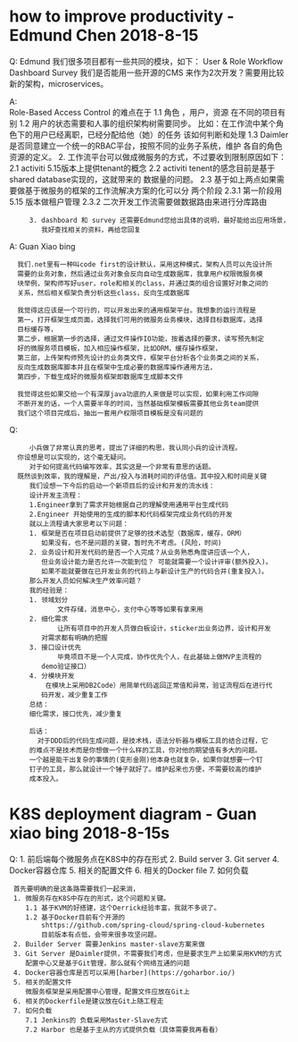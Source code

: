 # how to improve productivity - Edmund Chen 2018-8-15

   Q: Edmund
       我们很多项目都有一些共同的模块，如下：
        User & Role
        Workflow
        Dashboard
        Survey
       我们是否能用一些开源的CMS 来作为2次开发？需要用比较新的架构，microservices。

  A:  
        Role-Based Access Control 的难点在于 
           1.1 角色 ，用户，资源 在不同的项目有别
           1.2 用户的状态需要和人事的组织架构树需要同步。
               比如：在工作流中某个角色下的用户已经离职，已经分配给他（她）的任务
               该如何判断和处理
           1.3 Daimler是否同意建立一个统一的RBAC平台，按照不同的业务子系统，维护
               各自的角色 资源的定义。
         2. 工作流平台可以做成微服务的方式，不过要收到限制原因如下：
            2.1 activiti 5.15版本上提供tenant的概念
            2.2 activiti tenent的感念目前是基于shared database实现的，这就带来的
                数据量的问题。
            2.3 基于如上两点如果需要做基于微服务的框架的工作流解决方案的化可以分
                两个阶段
               2.3.1 第一阶段用5.15 版本做租户管理
               2.3.2 二次开发工作流需要做数据路由来进行分库路由

         3. dashboard 和 survey 还需要Edmund您给出具体的说明，最好能给出应用场景，
            我好查找相关的资料，再给您回复 
            
   A: Guan Xiao bing
   
      我们.net里有一种叫code first的设计默认，采用这种模式，架构人员可以先设计所
      需要的业务对象，然后通过业务对象会反向自动生成数据库，我拿用户权限微服务模
      块举例，架构师写好user，role和相关的class，并通过类的组合设置好对象之间的
      关系，然后相关框架负责分析这些class，反向生成数据库
 
      我觉得这应该是一个可行的，可以开发出来的通用框架平台。我想象的运行流程是
      第一，打开框架生成页面，选择我们可用的微服务业务模块，选择目标数据库，选择
      目标缓存等，
      第二步，根据第一步的选择，通过文件操作IO功能，按着选择的要求，读写预先制定
      好的微服务项目模板，加入相应操作框架，比如ORM，缓存操作框架，
      第三部，上传架构师预先设计的业务类文件，框架平台分析各个业务类之间的关系，
      反向生成数据库脚本并且在框架中生成必要的数据库操作通用方法，
      第四步，下载生成好的微服务框架即数据库生成脚本文件
 
      我觉得这些如果交给一个有深厚java功底的人来做是可以实现，如果利用工作间隙
      不断开发的话，一个人需要半年的时间，当然基础框架模板需要其他业务team提供
      我们这个项目完成后，抽出一套用户权限项目模板是没有问题的
      
   Q: 
    
         小兵做了非常认真的思考，提出了详细的构思，我认同小兵的设计流程。
      你设想是可以实现的，这个毫无疑问。
         对于如何提高代码编写效率，其实这是一个非常有意思的话题。
      既然谈到效率，我的理解是，产出/投入与消耗时间的评估值。其中投入和时间是关键
         我们设想一下今后的启动一个新项目后的设计和开发的流水线：
         设计开发主流程：
         1.Engineer拿到了需求开始根据自己的理解使用通用平台生成代码
         2.Engineer 开始使用的生成的脚本和代码框架完成业务代码的开发
         就以上流程请大家思考以下问题：
         1. 框架是否在项目启动前提供了足够的技术选型（数据库，缓存，ORM）
            如果没有，也不是问题的关键，暂时先不考虑。(风险，时间)
         2. 业务设计和开发代码的是否一个人完成？从业务熟悉角度讲应该一个人，
            但业务设计能力是否允许一次能到位？ 可能就需要一个设计评审(额外投入)。
            如果不能就要做在已开发业务的代码上与新设计生产的代码合并(重复投入)。
         那么开发人员如何解决生产效率问题？
         我的经验是：
         1. 领域划分
                文件存储，消息中心，支付中心等等如果有拿来用
         2. 细化需求
                让所有项目中的开发人员做白板设计，sticker出业务边界，设计和开发
            对需求都有明确的把握
         3. 接口设计优先 
                毕竟项目不是一个人完成，协作优先个人，在此基础上做MVP主流程的
            demo验证接口）
         4. 分模块开发 
             在模块上采用DB2Code）用简单代码返回正常值和异常，验证流程后在进行代
            码开发，减少重复工作
         总结：
         细化需求，接口优先，减少重复
         
         后话：
           对于DDD后的代码生成问题，是技术栈，语法分析器与模板工具的结合过程，它
         的难点不是技术而是你想做一个什么样的工具，你对他的期望值有多大的问题。
         一个越是能干出复杂的事情的(变形金刚)他本身也就复杂，如果你就想要一个钉
         钉子的工具，那么就设计一个锤子就好了。维护起来也方便，不需要较高的维护
         成本投入。    
  
#  K8S deployment diagram -  Guan xiao bing 2018-8-15s

  Q:
      1.   前后端每个微服务点在K8S中的存在形式
      2.   Build server
      3.   Git server
      4.   Docker容器仓库
      5.   相关的配置文件
      6.   相关的Docker file
      7.   如何负载
      
     首先要明确的是这条路需要我们一起来淌，
     1. 微服务存在K8S中存在的形式，这个问题和关键。
        1.1 基于KVM的好搭建，这个Derrick经验丰富，我就不多说了。
        1.2 基于Docker目前有个开源的
            shttps://github.com/spring-cloud/spring-cloud-kubernetes 
            目前版本有点低，会带来很多攻坚问题。
     2. Builder Server 需要Jenkins master-slave方案来做
     3. Git Server 是Daimler提供，不需要我们考虑，但是要求生产上如果采用KVM的方式
        配置中心又是基于Git管理，那么就有个网络互通的问题
     4. Docker容器仓库是否可以采用[harber](https://goharbor.io/)
     5. 相关的配置文件
        微服务框架是采用配置中心管理，配置文件应放在Git上
     6. 相关的Dockerfile是建议放在Git上随工程走
     7. 如何负载
        7.1 Jenkins的 负载采用Master-Slave方式
        7.2 Harbor 也是基于主从的方式提供负载（具体需要我再看看）
    
    